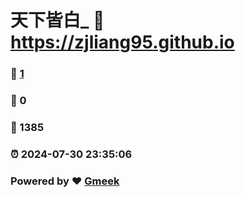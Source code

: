 # 天下皆白_ :link: https://zjliang95.github.io 
### :page_facing_up: [1](https://zjliang95.github.io/tag.html) 
### :speech_balloon: 0 
### :hibiscus: 1385 
### :alarm_clock: 2024-07-30 23:35:06 
### Powered by :heart: [Gmeek](https://github.com/Meekdai/Gmeek)
